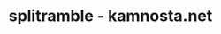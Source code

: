 ---
layout: home
title: splitramble - kamnosta.net
permalink: /splitramble/
target_collections:
  - splitramble
---